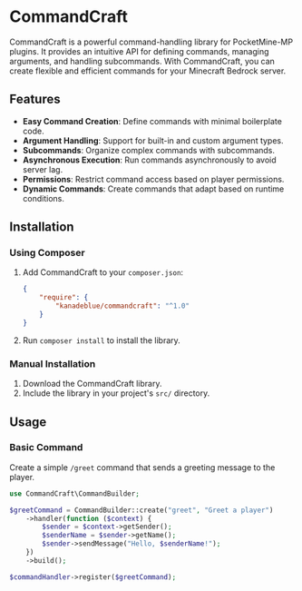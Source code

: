 # CommandCraft

CommandCraft is a powerful command-handling library for PocketMine-MP plugins. It provides an intuitive API for defining commands, managing arguments, and handling subcommands. With CommandCraft, you can create flexible and efficient commands for your Minecraft Bedrock server.

## Features

- **Easy Command Creation**: Define commands with minimal boilerplate code.
- **Argument Handling**: Support for built-in and custom argument types.
- **Subcommands**: Organize complex commands with subcommands.
- **Asynchronous Execution**: Run commands asynchronously to avoid server lag.
- **Permissions**: Restrict command access based on player permissions.
- **Dynamic Commands**: Create commands that adapt based on runtime conditions.

## Installation

### Using Composer

1. Add CommandCraft to your `composer.json`:

    ```json
    {
        "require": {
            "kanadeblue/commandcraft": "^1.0"
        }
    }
    ```

2. Run `composer install` to install the library.

### Manual Installation

1. Download the CommandCraft library.
2. Include the library in your project's `src/` directory.

## Usage

### Basic Command

Create a simple `/greet` command that sends a greeting message to the player.

```php
use CommandCraft\CommandBuilder;

$greetCommand = CommandBuilder::create("greet", "Greet a player")
    ->handler(function ($context) {
        $sender = $context->getSender();
        $senderName = $sender->getName();
        $sender->sendMessage("Hello, $senderName!");
    })
    ->build();

$commandHandler->register($greetCommand);
```
